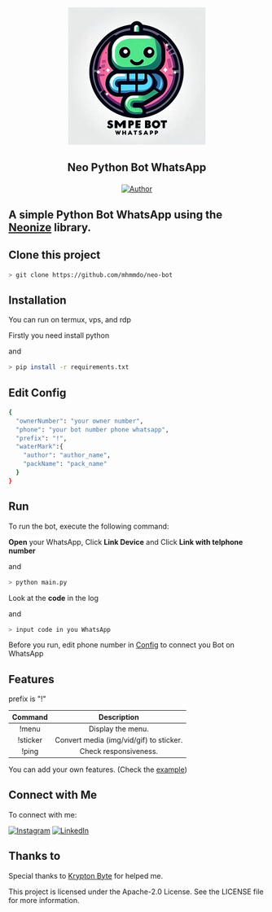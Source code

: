 <p align="center">
  <img src="./src/img.jpg" alt="Logo">
</p>

## <p align="center">Neo Python Bot WhatsApp</p>
<p align="center">
<a href="https://github.com/mhmmdoo_"><img title="Author" src="https://img.shields.io/badge/Author-Edoo-red.svg?style=for-the-badge&logo=github"></a>
</p>

## A simple Python Bot WhatsApp using the [Neonize](https://github.com/krypton-byte/neonize) library.

## Clone this project

```bash
> git clone https://github.com/mhmmdo/neo-bot
```

## Installation

You can run on termux, vps, and rdp

Firstly you need install python

and 
```bash
> pip install -r requirements.txt
```

## Edit Config
```bash
{
  "ownerNumber": "your owner number",
  "phone": "your bot number phone whatsapp",
  "prefix": "!",
  "waterMark":{
  	"author": "author_name",
  	"packName": "pack_name"
  }
}
```

## Run
To run the bot, execute the following command:

**Open** your WhatsApp, Click **Link Device** and Click **Link with telphone number**

and
```bash
> python main.py
```

Look at the **code** in the log

and
```bash
> input code in you WhatsApp
```

Before you run, edit phone number in [Config](config.json) to connect you Bot on WhatsApp

## Features

prefix is "!"

|	Command 	  |			Description			   |
|:---------------:|:------------------------------:|
|!menu 			  | Display the menu.|
|!sticker 		  | Convert media (img/vid/gif) to sticker.|
|!ping 			  | Check responsiveness.|

You can add your own features. (Check the [example](https://github.com/krypton-byte/neonize/blob/master/examples/basic.py))

## Connect with Me

To connect with me:

[![Instagram](https://img.shields.io/badge/Instagram-Edoo's-orange?style=flat-square&logo=instagram)](https://www.instagram.com/mhmmdoo_/)
[![LinkedIn](https://img.shields.io/badge/LinkedIn-Edoo's-blue?style=flat-square&logo=linkedin)](link_linkedin_anda)

## Thanks to

Special thanks to [Krypton Byte](https://github.com/krypton-byte) for helped me.

This project is licensed under the Apache-2.0 License. See the LICENSE file for more information.
